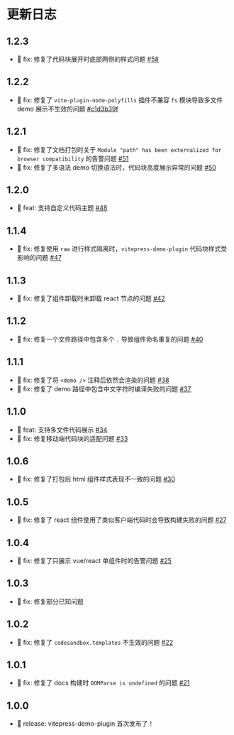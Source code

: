 # 更新日志

## 1.2.3

- 🐛 fix: 修复了代码块展开时底部两侧的样式问题 [#58](https://github.com/zh-lx/vitepress-demo-plugin/pull/58)

## 1.2.2

- 🐛 fix: 修复了 `vite-plugin-node-polyfills` 插件不兼容 `fs` 模块导致多文件 demo 展示不生效的问题 [#c1d3b39f](https://github.com/zh-lx/vitepress-demo-plugin/commit/c1d3b39f0e517a7680f472585259614a512cd942)

## 1.2.1

- 🐛 fix: 修复了文档打包时关于 `Module "path" has been externalized for browser compatibility` 的告警问题 [#51](https://github.com/zh-lx/vitepress-demo-plugin/pull/51)
- 🐛 fix: 修复了多语法 demo 切换语法时，代码块高度展示异常的问题 [#50](https://github.com/zh-lx/vitepress-demo-plugin/pull/50)

## 1.2.0

- 🎉 feat: 支持自定义代码主题 [#48](https://github.com/zh-lx/vitepress-demo-plugin/pull/48)

## 1.1.4

- 🐛 fix: 修复使用 `raw` 进行样式隔离时，`vitepress-demo-plugin` 代码块样式受影响的问题 [#47](https://github.com/zh-lx/vitepress-demo-plugin/pull/47)

## 1.1.3

- 🐛 fix: 修复了组件卸载时未卸载 react 节点的问题 [#42](https://github.com/zh-lx/vitepress-demo-plugin/pull/42)

## 1.1.2

- 🐛 fix: 修复一个文件路径中包含多个 `.` 导致组件命名重复的问题 [#40](https://github.com/zh-lx/vitepress-demo-plugin/pull/40)

## 1.1.1

- 🐛 fix: 修复了将 `<demo />` 注释后依然会渲染的问题 [#38](https://github.com/zh-lx/vitepress-demo-plugin/pull/38)
- 🐛 fix: 修复了 demo 路径中包含中文字符时编译失败的问题 [#37](https://github.com/zh-lx/vitepress-demo-plugin/pull/37)

## 1.1.0

- 🎉 feat: 支持多文件代码展示 [#34](https://github.com/zh-lx/vitepress-demo-plugin/pull/34)
- 🐛 fix: 修复移动端代码块的适配问题 [#33](https://github.com/zh-lx/vitepress-demo-plugin/pull/33)

## 1.0.6

- 🐛 fix: 修复了打包后 html 组件样式表现不一致的问题 [#30](https://github.com/zh-lx/vitepress-demo-plugin/pull/30)

## 1.0.5

- 🐛 fix: 修复了 react 组件使用了类似客户端代码时会导致构建失败的问题 [#27](https://github.com/zh-lx/vitepress-demo-plugin/pull/27)

## 1.0.4

- 🐛 fix: 修复了只展示 vue/react 单组件时的告警问题 [#25](https://github.com/zh-lx/vitepress-demo-plugin/pull/25)

## 1.0.3

- 🐛 fix: 修复部分已知问题

## 1.0.2

- 🐛 fix: 修复了 `codesandbox.templates` 不生效的问题 [#22](https://github.com/zh-lx/vitepress-demo-plugin/pull/22)

## 1.0.1

- 🐛 fix: 修复了 docs 构建时 `DOMParse is undefined` 的问题 [#21](https://github.com/zh-lx/vitepress-demo-plugin/pull/21)

## 1.0.0

- 🎉 release: vitepress-demo-plugin 首次发布了！